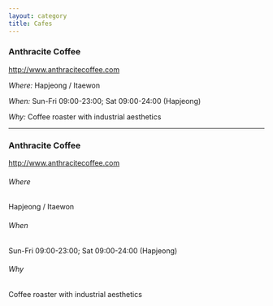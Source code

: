 ```yaml
---
layout: category
title: Cafes
---
```


### Anthracite Coffee

<http://www.anthracitecoffee.com>

_Where:_ Hapjeong / Itaewon 

_When:_ Sun-Fri 09:00-23:00; Sat 09:00-24:00 (Hapjeong)

_Why:_ Coffee roaster with industrial aesthetics  

------

### Anthracite Coffee

<http://www.anthracitecoffee.com>

###### Where 
Hapjeong / Itaewon 

###### When
Sun-Fri 09:00-23:00; Sat 09:00-24:00 (Hapjeong)

###### Why
Coffee roaster with industrial aesthetics  

